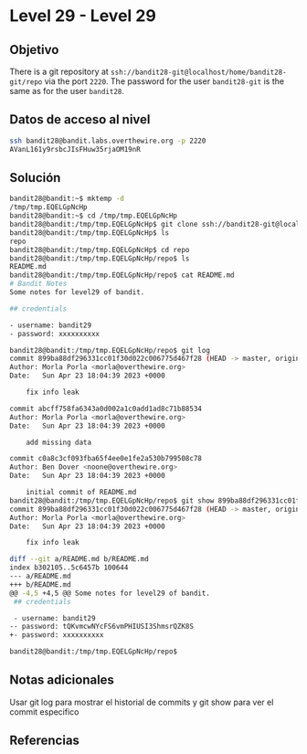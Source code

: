 # Level 29 - Level 29
## Objetivo
There is a git repository at `ssh://bandit28-git@localhost/home/bandit28-git/repo` via the port `2220`. The password for the user `bandit28-git` is the same as for the user `bandit28`.
## Datos de acceso al nivel
```bash
ssh bandit28@bandit.labs.overthewire.org -p 2220
AVanL161y9rsbcJIsFHuw35rjaOM19nR
```
## Solución
```bash
bandit28@bandit:~$ mktemp -d
/tmp/tmp.EQELGpNcHp
bandit28@bandit:~$ cd /tmp/tmp.EQELGpNcHp
bandit28@bandit:/tmp/tmp.EQELGpNcHp$ git clone ssh://bandit28-git@localhost:2220/home/bandit28-git/repo
bandit28@bandit:/tmp/tmp.EQELGpNcHp$ ls
repo
bandit28@bandit:/tmp/tmp.EQELGpNcHp$ cd repo
bandit28@bandit:/tmp/tmp.EQELGpNcHp/repo$ ls
README.md
bandit28@bandit:/tmp/tmp.EQELGpNcHp/repo$ cat README.md
# Bandit Notes
Some notes for level29 of bandit.

## credentials

- username: bandit29
- password: xxxxxxxxxx

bandit28@bandit:/tmp/tmp.EQELGpNcHp/repo$ git log
commit 899ba88df296331cc01f30d022c006775d467f28 (HEAD -> master, origin/master, origin/HEAD)
Author: Morla Porla <morla@overthewire.org>
Date:   Sun Apr 23 18:04:39 2023 +0000

    fix info leak

commit abcff758fa6343a0d002a1c0add1ad8c71b88534
Author: Morla Porla <morla@overthewire.org>
Date:   Sun Apr 23 18:04:39 2023 +0000

    add missing data

commit c0a8c3cf093fba65f4ee0e1fe2a530b799508c78
Author: Ben Dover <noone@overthewire.org>
Date:   Sun Apr 23 18:04:39 2023 +0000

    initial commit of README.md
bandit28@bandit:/tmp/tmp.EQELGpNcHp/repo$ git show 899ba88df296331cc01f30d022c006775d467f28
commit 899ba88df296331cc01f30d022c006775d467f28 (HEAD -> master, origin/master, origin/HEAD)
Author: Morla Porla <morla@overthewire.org>
Date:   Sun Apr 23 18:04:39 2023 +0000

    fix info leak

diff --git a/README.md b/README.md
index b302105..5c6457b 100644
--- a/README.md
+++ b/README.md
@@ -4,5 +4,5 @@ Some notes for level29 of bandit.
 ## credentials

 - username: bandit29
-- password: tQKvmcwNYcFS6vmPHIUSI3ShmsrQZK8S
+- password: xxxxxxxxxx

bandit28@bandit:/tmp/tmp.EQELGpNcHp/repo$
```
## Notas adicionales
Usar git log para mostrar el historial de commits y git show para ver el commit especifico
## Referencias